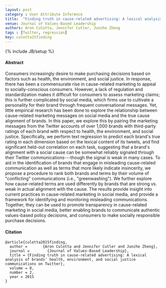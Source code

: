 ```yaml
---
layout: post
category : User Attribute Inference
title: 	"Finding truth in cause-related advertising: A lexical analysis of brands' health, environment, and social justice communications on Twitter"
venue: Journal of Values-Based Leadership
authors: Aron Culotta, Jennifer Cutler, Junzhe Zheng
tags : [Twitter, regression]
key: culotta15finding
---
```

{% include JB/setup %}
#### Abstract

Consumers increasingly desire to make purchasing decisions based on factors
such as health, the environment, and social justice. In response, there has
been a commensurate rise in cause-related marketing to appeal to
socially-conscious consumers. However, a lack of regulation and
standardization makes it difficult for consumers to assess marketing claims;
this is further complicated by social media, which firms use to cultivate a
personality for their brand through frequent conversational messages. Yet,
little empirical research has been done to explore the relationship between
cause-related marketing messages on social media and the true cause alignment
of brands.  In this paper, we explore this by pairing the marketing messages
from the Twitter accounts of over 1,000 brands with third-party ratings of
each brand with respect to health, the environment, and social
justice. Specifically, we perform text regression to predict each brand's true
rating in each dimension based on the lexical content of its tweets, and find
significant held-out correlation on each task, suggesting that a brand's
alignment with a social cause can be somewhat reliably signaled through their
Twitter communications---though the signal is weak in many cases. To aid in
the identification of brands that engage in misleading cause-related
communication as well as terms that more likely indicate insincerity, we
propose a procedure to rank both brands and terms by their volume of
"conflicting" communications (i.e., "greenwashing"). We further explore
how cause-related terms are used differently by brands that are strong
vs. weak in actual alignment with the cause. The results provide insight into
current practices in cause-related marketing in social media, and provide a
framework for identifying and monitoring misleading communications. Together,
they can be used to promote transparency in cause-related marketing in social
media, better enabling brands to communicate authentic values-based policy
decisions, and consumers to make socially responsible purchase decisions.

#### Citation

    @article{culotta2015finding,
      author =       {Aron Culotta and Jennifer Cutler and Junzhe Zheng},
      journal =        {Journal of Values-Based Leadership},
	  title = {Finding truth in cause-related advertising: A lexical analysis of brands' health, environment, and social justice communications on Twitter},
	  volume = 8,
	  number = 2,
      year = 2015
    }
